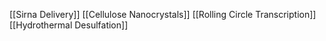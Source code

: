 [[Sirna Delivery]]
[[Cellulose Nanocrystals]]
[[Rolling Circle Transcription]]
[[Hydrothermal Desulfation]]
